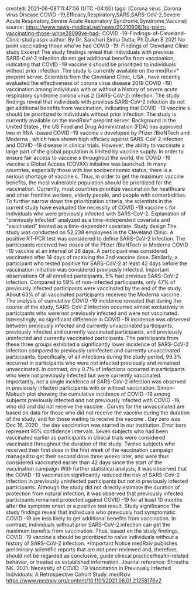 created: 2021-06-08T11:47:56 (UTC -04:00)
tags: [Corona virus ,Corona virus   Disease   COVID -19,Efficacy,Respiratory,SARS,SARS-CoV-2,Severe Acute Respiratory,Severe Acute Respiratory Syndrome,Syndrome,Vaccine]
source: https://www.news-medical.net/news/20210608/No-point-vaccinating-those-whoe28099ve-had- COVID -19-Findings-of-Cleveland-Clinic-study.aspx
author: By Dr. Sanchari Sinha Dutta, Ph.D.Jun 8 2021
No point vaccinating those who’ve had  COVID -19: Findings of Cleveland Clinic study
Excerpt
The study findings reveal that individuals with previous SARS-CoV-2 infection do not get additional benefits from vaccination, indicating that  COVID -19  vaccine s should be prioritized to individuals without prior infection. The study is currently available on the medRxiv* preprint server.
Scientists from the Cleveland Clinic,  USA , have recently evaluated the effectiveness of  corona virus  disease  2019   COVID -19) vaccination among individuals with or without a  history  of severe acute respiratory syndrome  corona virus  2 (SARS-CoV-2) infection.
The study findings reveal that individuals with previous SARS-CoV-2 infection do not get additional benefits from vaccination, indicating that  COVID -19  vaccine s should be prioritized to individuals without prior infection. The study is currently available on the medRxiv* preprint server.
Background
In the  United States , the US Food and Drug Administration (FDA) has approved two m RNA -based  COVID -19  vaccine s developed by  Pfizer /BioNTech and  Moderna , which have shown high efficacy against SARS-CoV-2 infection and  COVID -19 disease in clinical trials. However, the ability to vaccinate a large part of the global population is limited by  vaccine  supply.
In order to ensure fair access to  vaccine s throughout the world, the  COVID -19  vaccine s Global Access (COVAX) initiative was launched. In many countries, especially those with low socioeconomic status, there is a serious shortage of  vaccine s. Thus, in order to get the maximum  vaccine  benefits, the most vulnerable population should be prioritized for the vaccination.
Currently, most countries prioritize vaccination for healthcare and other frontline workers, elderly people, and people with comorbidities.
To further narrow down the prioritization criteria, the scientists in the current study have evaluated the necessity of  COVID -19  vaccine s for individuals who were previously infected with SARS-CoV-2.
Explanation of “previously infected” analyzed as a time-independent covariate and “vaccinated” treated as a time-dependent covariate.
Study design
The study was conducted on 52,238 employees in the Cleveland Clinic. A positive RT-PCR test was considered to define SARS-CoV-2 infection. The participants received two doses of the  Pfizer /BioNTech or  Moderna   COVID -19  vaccine  at an interval of 28 days. A participant was considered vaccinated after 14 days of receiving the 2nd  vaccine  dose. Similarly, a participant who tested positive for SARS-CoV-2 at least 42 days before the vaccination initiation was considered previously infected.
Important observations
Of all enrolled participants, 5% had previous SARS-CoV-2 infection. Compared to 59% of non-infected participants, only 47% of previously infected participants were vaccinated by the end of the study. About 63% of all vaccinated participants received the  Moderna   vaccine .
The analysis of cumulative  COVID -19 incidence revealed that during the course of the study, SARS-CoV-2 infection occurred almost exclusively in participants who were not previously infected and were not vaccinated.
Interestingly, no significant difference in  COVID -19 incidence was observed between previously infected and currently unvaccinated participants, previously infected and currently vaccinated participants, and previously uninfected and currently vaccinated participants.
The participants from these three groups exhibited a significantly lower incidence of SARS-CoV-2 infection compared to previously uninfected and currently unvaccinated participants.
Specifically, of all infections during the study period, 99.3% occurred in participants who were not infected previously and remained unvaccinated. In contrast, only 0.7% of infections occurred in participants who were not previously infected but were currently vaccinated.
Importantly, not a single incidence of SARS-CoV-2 infection was observed in previously infected participants with or without vaccination.
Simon-Makuch plot showing the cumulative incidence of  COVID -19 among subjects previously infected and not previously infected with  COVID -19, who did and did not receive the  vaccine . Curves for the unvaccinated are based on data for those who did not receive the  vaccine  during the duration of the study, and for those waiting to receive the  vaccine . Day zero was Dec 16,  2020 , the day vaccination was started in our institution. Error bars represent 95% confidence intervals. Seven subjects who had been vaccinated earlier as participants in clinical trials were considered vaccinated throughout the duration of the study. Twelve subjects who received their first dose in the first week of the vaccination campaign managed to get their second dose three weeks later, and were thus considered vaccinated earlier than 42 days since the start of the vaccination campaign
With further statistical analysis, it was observed that the  COVID -19 vaccination significantly reduced the risk of SARS-CoV-2 infection in previously uninfected participants but not in previously infected participants.
Although the study did not directly estimate the duration of protection from natural infection, it was observed that previously infected participants remained protected against  COVID -19 for at least 10 months after the symptom onset or a positive test result.
Study significance
The study findings reveal that individuals who previously had symptomatic  COVID -19 are less likely to get additional benefits from vaccination.
In contrast, individuals without prior SARS-CoV-2 infection can get the maximum benefits from vaccination. Thus, based on the study findings,  COVID -19  vaccine s should be prioritized to naïve individuals without a  history  of SARS-CoV-2 infection.
*Important Notice
medRxiv publishes preliminary scientific reports that are not peer-reviewed and, therefore, should not be regarded as conclusive, guide clinical practice/health-related behavior, or treated as established information.
Journal reference:
Shrestha NK. 2021. Necessity of  COVID -19 Vaccination in Previously Infected Individuals: A Retrospective Cohort Study. medRxiv. https://www.medrxiv.org/content/10.1101/2021.06.01.21258176v2

